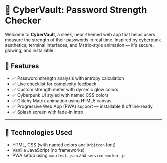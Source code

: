 # 🔐 CyberVault: Password Strength Checker

Welcome to **CyberVault**, a sleek, neon-themed web app that helps users measure the strength of their passwords in real time. Inspired by cyberpunk aesthetics, terminal interfaces, and Matrix-style animation — it's secure, glowing, and installable.

## 🚀 Features

- ✅ Password strength analysis with entropy calculation
- ✅ Live checklist for complexity feedback
- ✅ Custom strength meter with dynamic glow colors
- ✅ Cyberpunk UI styled with named CSS colors
- ✅ Glitchy Matrix animation using HTML5 canvas
- ✅ Progressive Web App (PWA) support — installable & offline-ready
- ✅ Splash screen with fade-in intro

---

## 🧪 Technologies Used

- HTML, CSS (with named colors and `Orbitron` font)
- Vanilla JavaScript (no frameworks)
- PWA setup using `manifest.json` and `service-worker.js`
